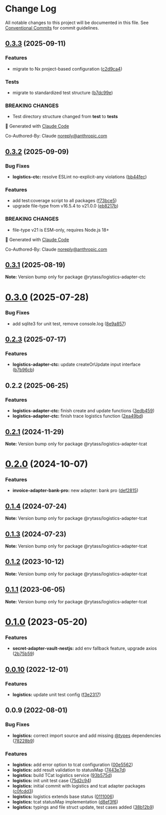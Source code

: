 # Change Log

All notable changes to this project will be documented in this file.
See [Conventional Commits](https://conventionalcommits.org) for commit guidelines.

## [0.3.3](https://github.com/Rytass/Utils/compare/@rytass/logistics-adapter-ctc@0.3.2...@rytass/logistics-adapter-ctc@0.3.3) (2025-09-11)

### Features

- migrate to Nx project-based configuration ([c2d9ca4](https://github.com/Rytass/Utils/commit/c2d9ca46c00ace42bcbf69300dcc43a7346cb9aa))

### Tests

- migrate to standardized test structure ([b7dc99e](https://github.com/Rytass/Utils/commit/b7dc99ef85f5951480dfdae6198cefa252c15423))

### BREAKING CHANGES

- Test directory structure changed from **test** to **tests**

🤖 Generated with [Claude Code](https://claude.ai/code)

Co-Authored-By: Claude <noreply@anthropic.com>

## [0.3.2](https://github.com/Rytass/Utils/compare/@rytass/logistics-adapter-ctc@0.3.1...@rytass/logistics-adapter-ctc@0.3.2) (2025-09-09)

### Bug Fixes

- **logistics-ctc:** resolve ESLint no-explicit-any violations ([bb44fec](https://github.com/Rytass/Utils/commit/bb44fec53a95b15e561f0f66eb9a675743f8fedf))

### Features

- add test:coverage script to all packages ([f73bce5](https://github.com/Rytass/Utils/commit/f73bce52024d453755824fa6af784f13da50061f))
- upgrade file-type from v16.5.4 to v21.0.0 ([eb8217b](https://github.com/Rytass/Utils/commit/eb8217b76c4a0d74061f782c082fd4183961bb12))

### BREAKING CHANGES

- file-type v21 is ESM-only, requires Node.js 18+

🤖 Generated with [Claude Code](https://claude.ai/code)

Co-Authored-By: Claude <noreply@anthropic.com>

## [0.3.1](https://github.com/Rytass/Utils/compare/@rytass/logistics-adapter-ctc@0.3.0...@rytass/logistics-adapter-ctc@0.3.1) (2025-08-19)

**Note:** Version bump only for package @rytass/logistics-adapter-ctc

# [0.3.0](https://github.com/Rytass/Utils/compare/@rytass/logistics-adapter-ctc@0.2.3...@rytass/logistics-adapter-ctc@0.3.0) (2025-07-28)

### Bug Fixes

- add sqlite3 for unit test, remove console.log ([8e9a857](https://github.com/Rytass/Utils/commit/8e9a8574e8d6ed37b5806ccbf0239488c1875373))

## [0.2.3](https://github.com/Rytass/Utils/compare/@rytass/logistics-adapter-ctc@0.2.2...@rytass/logistics-adapter-ctc@0.2.3) (2025-07-17)

### Features

- **logistics-adapter-ctc:** update createOrUpdate input interface ([b7b96cb](https://github.com/Rytass/Utils/commit/b7b96cbca6459772c8a7c31aa2e8671147a4a3a0))

## 0.2.2 (2025-06-25)

### Features

- **logistics-adapter-ctc:** finish create and update functions ([3edb459](https://github.com/Rytass/Utils/commit/3edb45976e786939155e0ea5361ad06b58cba56a))
- **logistics-adapter-ctc:** finish trace logistics function ([2ea49bd](https://github.com/Rytass/Utils/commit/2ea49bd8fc3084d0520a6f68d92a400bef084723))

## [0.2.1](https://github.com/Rytass/Utils/compare/@rytass/logistics-adapter-tcat@0.2.0...@rytass/logistics-adapter-tcat@0.2.1) (2024-11-29)

**Note:** Version bump only for package @rytass/logistics-adapter-tcat

# [0.2.0](https://github.com/Rytass/Utils/compare/@rytass/logistics-adapter-tcat@0.1.4...@rytass/logistics-adapter-tcat@0.2.0) (2024-10-07)

### Features

- **invoice-adapter-bank-pro:** new adapter: bank pro ([def2815](https://github.com/Rytass/Utils/commit/def281507eaa30fef550467b3fad6632e152ce17))

## [0.1.4](https://github.com/Rytass/Utils/compare/@rytass/logistics-adapter-tcat@0.1.3...@rytass/logistics-adapter-tcat@0.1.4) (2024-07-24)

**Note:** Version bump only for package @rytass/logistics-adapter-tcat

## [0.1.3](https://github.com/Rytass/Utils/compare/@rytass/logistics-adapter-tcat@0.1.2...@rytass/logistics-adapter-tcat@0.1.3) (2024-07-23)

**Note:** Version bump only for package @rytass/logistics-adapter-tcat

## [0.1.2](https://github.com/Rytass/Utils/compare/@rytass/logistics-adapter-tcat@0.1.1...@rytass/logistics-adapter-tcat@0.1.2) (2023-10-12)

**Note:** Version bump only for package @rytass/logistics-adapter-tcat

## [0.1.1](https://github.com/Rytass/Utils/compare/@rytass/logistics-adapter-tcat@0.1.0...@rytass/logistics-adapter-tcat@0.1.1) (2023-06-05)

**Note:** Version bump only for package @rytass/logistics-adapter-tcat

# [0.1.0](https://github.com/Rytass/Utils/compare/@rytass/logistics-adapter-tcat@0.0.10...@rytass/logistics-adapter-tcat@0.1.0) (2023-05-20)

### Features

- **secret-adapter-vault-nestjs:** add env fallback feature, upgrade axios ([2b75b59](https://github.com/Rytass/Utils/commit/2b75b59926ad024a8c549bfdecaf49835df5a6f5))

## [0.0.10](https://github.com/Rytass/Utils/compare/@rytass/logistics-adapter-tcat@0.0.9...@rytass/logistics-adapter-tcat@0.0.10) (2022-12-01)

### Features

- **logistics:** update unit test config ([f3e2317](https://github.com/Rytass/Utils/commit/f3e23175c95a45ace1315e9918170c5674d12417))

## 0.0.9 (2022-08-01)

### Bug Fixes

- **logistics:** correct import source and add missing [@types](https://github.com/types) dependencies ([78228b9](https://github.com/Rytass/Utils/commit/78228b9abd7f153f67687f6de2f0612dcb45fa77))

### Features

- **logistics:** add error option to tcat configuration ([00e5562](https://github.com/Rytass/Utils/commit/00e5562a3ab260c0b5db199c1a94e06a09ea2c1e))
- **logistics:** add result validation to statusMap ([7443e7d](https://github.com/Rytass/Utils/commit/7443e7dc766c2f0503bbdeb23a2918d8810cd8a8))
- **logistics:** build TCat logistics service ([93b575d](https://github.com/Rytass/Utils/commit/93b575d20ce952d6c5bb0ac21372366646c77389))
- **logistics:** init unit test case ([75d2c94](https://github.com/Rytass/Utils/commit/75d2c941ad146665f4ee11eb9276f7977e93a7f6))
- **logistics:** initial commit with logistics and tcat adapter packages ([c0fcdd3](https://github.com/Rytass/Utils/commit/c0fcdd3dc559915ed78a657e88bfaf84555a3f55))
- **logistics:** logistics extends base status ([0111006](https://github.com/Rytass/Utils/commit/011100627f4a0b6fedee6af2de3e4f19113502e6))
- **logistics:** tcat statusMap implementation ([d8ef3f6](https://github.com/Rytass/Utils/commit/d8ef3f63597dbe3bf508ae31d2af83fcec7dfcb3))
- **logistics:** typings and file struct update, test cases added ([38b12b9](https://github.com/Rytass/Utils/commit/38b12b922ad06de96cf2a080cf02d8142aff41b3))
